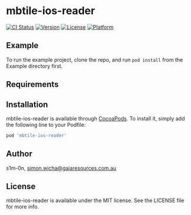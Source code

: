 # mbtile-ios-reader

[![CI Status](https://img.shields.io/travis/s1m-0n/mbtile-ios-reader.svg?style=flat)](https://travis-ci.org/s1m-0n/mbtile-ios-reader)
[![Version](https://img.shields.io/cocoapods/v/mbtile-ios-reader.svg?style=flat)](https://cocoapods.org/pods/mbtile-ios-reader)
[![License](https://img.shields.io/cocoapods/l/mbtile-ios-reader.svg?style=flat)](https://cocoapods.org/pods/mbtile-ios-reader)
[![Platform](https://img.shields.io/cocoapods/p/mbtile-ios-reader.svg?style=flat)](https://cocoapods.org/pods/mbtile-ios-reader)

## Example

To run the example project, clone the repo, and run `pod install` from the Example directory first.

## Requirements

## Installation

mbtile-ios-reader is available through [CocoaPods](https://cocoapods.org). To install
it, simply add the following line to your Podfile:

```ruby
pod 'mbtile-ios-reader'
```

## Author

s1m-0n, simon.wicha@gaiaresources.com.au

## License

mbtile-ios-reader is available under the MIT license. See the LICENSE file for more info.
